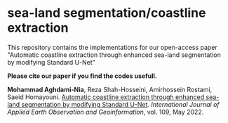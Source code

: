 # sea-land segmentation/coastline extraction

This repository contains the implementations for our open-access paper "Automatic coastline extraction through enhanced sea-land segmentation by modifying Standard U-Net"

**Please cite our paper if you find the codes usefull.**

**Mohammad Aghdami-Nia**, Reza Shah-Hosseini, Amirhossein Rostami, Saeid Homayouni. [Automatic coastline extraction through enhanced sea-land segmentation by modifying Standard U-Net](https://www.sciencedirect.com/science/article/pii/S0303243422001118). *International Journal of Applied Earth Observation and Geoinformation*, vol. 109, May 2022.
